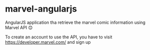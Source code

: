 # marvel-angularjs
AngularJS application tha retrieve the marvel comic information using Marvel API :blush:

To create an account to use the API, you have to visit https://developer.marvel.com/ and sign up
